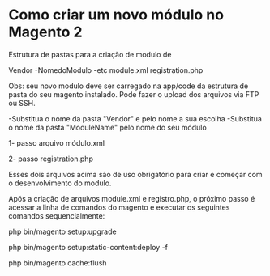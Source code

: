 # Como criar um novo módulo  no Magento 2

Estrutura de pastas para a criação de modulo de

Vendor
 -NomedoModulo
    -etc
        module.xml
    registration.php

Obs: seu novo modulo deve ser carregado na app/code da estrutura de pasta do seu magento instalado. Pode fazer o upload dos arquivos via FTP ou SSH.


-Substitua o nome da pasta "Vendor" e pelo nome a sua escolha
-Substitua o nome da pasta "ModuleName"  pelo nome do seu módulo

1- passo
arquivo módulo.xml

2- passo
registration.php

Esses dois arquivos acima são de uso obrigatório para criar e começar com o desenvolvimento do modulo.

Após a criação de arquivos module.xml e registro.php, o próximo passo é acessar a linha de comandos do magento e executar os seguintes comandos sequencialmente:

php bin/magento setup:upgrade

php bin/magento setup:static-content:deploy -f

php bin/magento cache:flush
